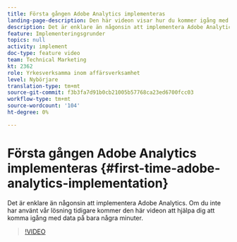```yaml
---
title: Första gången Adobe Analytics implementeras
landing-page-description: Den här videon visar hur du kommer igång med Adobe Analytics-data på några minuter.
description: Det är enklare än någonsin att implementera Adobe Analytics. Om du inte har använt vår lösning tidigare kommer den här videon att hjälpa dig att komma igång med data på bara några minuter.
feature: Implementeringsgrunder
topics: null
activity: implement
doc-type: feature video
team: Technical Marketing
kt: 2362
role: Yrkesverksamma inom affärsverksamhet
level: Nybörjare
translation-type: tm+mt
source-git-commit: f3b3fa7d91b0cb21005b57768ca23ed6700fcc03
workflow-type: tm+mt
source-wordcount: '104'
ht-degree: 0%

---
```



# Första gången Adobe Analytics implementeras {#first-time-adobe-analytics-implementation}

Det är enklare än någonsin att implementera Adobe Analytics. Om du inte har använt vår lösning tidigare kommer den här videon att hjälpa dig att komma igång med data på bara några minuter.

>[!VIDEO](https://video.tv.adobe.com/v/25456/?quality=12)
